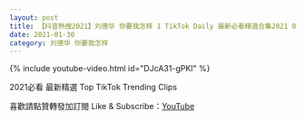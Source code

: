 ```yaml
---
layout: post
title: 【抖音熱搜2021】刘德华 你要我怎样 1 TikTok Daily 最新必看精選合集2021 01 30
date: 2021-01-30
category: 刘德华 你要我怎样
---
```


{% include youtube-video.html id="DJcA31-gPKI" %}

2021必看 最新精選 Top TikTok Trending Clips

喜歡請點贊轉發加訂閱 Like & Subscribe：[YouTube](https://www.youtube.com/channel/UCAoR7VcanIPd04uEq_GIylA/videos)

